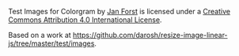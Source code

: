 <span xmlns:dct="http://purl.org/dc/terms/" href="http://purl.org/dc/dcmitype/StillImage" property="dct:title" rel="dct:type">Test Images for Colorgram</span> by <a xmlns:cc="http://creativecommons.org/ns#" href="https://github.com/darosh" property="cc:attributionName" rel="cc:attributionURL">Jan Forst</a> is licensed under a <a rel="license" href="http://creativecommons.org/licenses/by/4.0/">Creative Commons Attribution 4.0 International License</a>.

Based on a work at <a xmlns:dct="http://purl.org/dc/terms/" href="https://github.com/darosh/resize-image-linear-js/tree/master/test/images" rel="dct:source">https://github.com/darosh/resize-image-linear-js/tree/master/test/images</a>.

